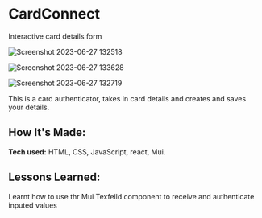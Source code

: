 # CardConnect
Interactive card details form


![Screenshot 2023-06-27 132518](https://github.com/thatkhay/CardConnect/assets/117424081/cf4faca3-3258-4f2a-99d3-bcec7d310227)

![Screenshot 2023-06-27 133628](https://github.com/thatkhay/CardConnect/assets/117424081/86d458cc-8c83-4199-b26e-08a1bca73ecb)

![Screenshot 2023-06-27 132719](https://github.com/thatkhay/CardConnect/assets/117424081/50cd2cdb-5233-4886-a747-75081859e227)

This is a card authenticator, takes in card details and creates and saves your details.




## How It's Made:

**Tech used:** HTML, CSS, JavaScript, react, Mui.




## Lessons Learned:
Learnt how to use thr Mui Texfeild component to receive and authenticate inputed values




